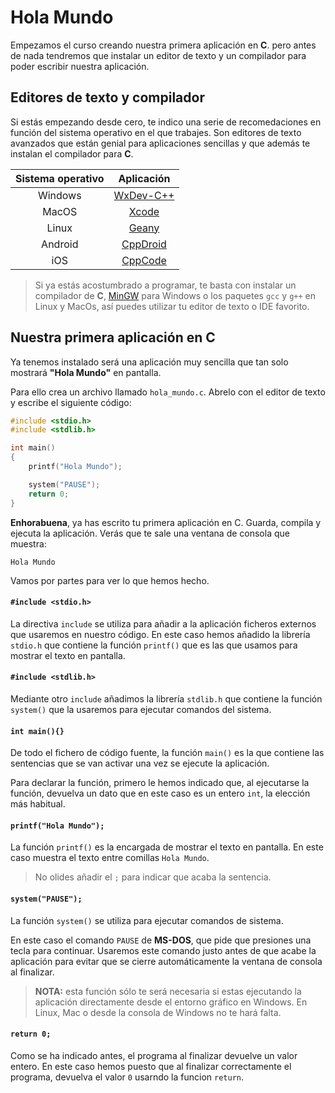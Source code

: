 # Hola Mundo

Empezamos el curso creando nuestra primera aplicación en **C**. pero antes de nada tendremos que instalar un editor de texto y un compilador para poder escribir nuestra aplicación.

## Editores de texto y compilador

Si estás empezando desde cero, te indico una serie de recomedaciones en función del sistema operativo en el que trabajes. Son editores de texto avanzados que están genial para aplicaciones sencillas y que además te instalan el compilador para **C**.

| Sistema operativo | Aplicación |
|:-----------------:|:----------:|
| Windows | [WxDev-C++](http://wxdsgn.sourceforge.net/) |
| MacOS   | [Xcode](https://developer.apple.com/xcode/) |
| Linux   | [Geany](http://www.geany.org/) |
| Android | [CppDroid](https://play.google.com/store/apps/details?id=name.antonsmirnov.android.cppdroid&hl=es) |
| iOS     | [CppCode](https://itunes.apple.com/app/cppcode-offline-c-c++-ide/id936694712) |

>Si ya estás acostumbrado a programar, te basta con instalar un compilador de **C**, [MinGW](http://www.mingw.org/) para Windows o los paquetes `gcc` y `g++` en Linux y MacOs, así puedes utilizar tu editor de texto o IDE favorito.

## Nuestra primera aplicación en C

Ya tenemos instalado será una aplicación muy sencilla que tan solo mostrará **"Hola Mundo"** en pantalla. 

Para ello crea un archivo llamado `hola_mundo.c`. Abrelo con el editor de texto y escribe el siguiente código:

```c
#include <stdio.h>
#include <stdlib.h>

int main()
{
    printf("Hola Mundo");

    system("PAUSE");
    return 0;
}
```

**Enhorabuena**, ya has escrito tu primera aplicación en C. Guarda, compila y ejecuta la aplicación. Verás que te sale una ventana de consola que muestra:

```
Hola Mundo
```

Vamos por partes para ver lo que hemos hecho.

#### `#include <stdio.h>`

La directiva `include` se utiliza para añadir a la aplicación ficheros externos que usaremos en nuestro código. En este caso hemos añadido la librería `stdio.h` que contiene la función `printf()` que es las que usamos para mostrar el texto en pantalla.

#### `#include <stdlib.h>`

Mediante otro `include` añadimos la librería `stdlib.h` que contiene la función `system()` que la usaremos para ejecutar comandos del sistema.

#### `int main(){}`

De todo el fichero de código fuente, la función `main()` es la que contiene las sentencias que se van activar una vez se ejecute la aplicación.

Para declarar la función, primero le hemos indicado que, al ejecutarse la función, devuelva un dato que en este caso es un entero `int`, la elección más habitual.

#### `printf("Hola Mundo");`

La función `printf()` es la encargada de mostrar el texto en pantalla. En este caso muestra el texto entre comillas `Hola Mundo`.

> No olides añadir el `;` para indicar que acaba la sentencia.

#### `system("PAUSE");`

La función `system()` se utiliza para ejecutar comandos de sistema.

En este caso el comando `PAUSE` de **MS-DOS**, que pide que presiones una tecla para continuar. Usaremos este comando justo antes de que acabe la aplicación para evitar que se cierre automáticamente la ventana de consola al finalizar.

>**NOTA:** esta función sólo te será necesaria si estas ejecutando la aplicación directamente desde el entorno gráfico en Windows. En Linux, Mac o desde la consola de Windows no te hará falta.

#### `return 0;`

Como se ha indicado antes, el programa al finalizar devuelve un valor entero. En este caso hemos puesto que al finalizar correctamente el programa, devuelva el valor `0` usarndo la funcion `return`.
